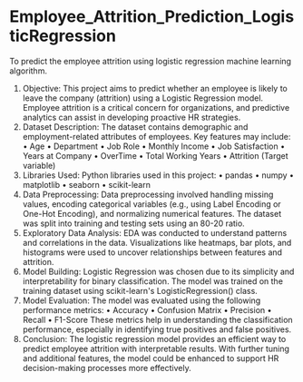 # Employee_Attrition_Prediction_LogisticRegression
To predict the employee attrition using logistic regression machine learning algorithm.

1. Objective:
This project aims to predict whether an employee is likely to leave the company (attrition) using a Logistic Regression model. Employee attrition is a critical concern for organizations, and predictive analytics can assist in developing proactive HR strategies.
2. Dataset Description:
The dataset contains demographic and employment-related attributes of employees.
Key features may include:
•	Age
•	Department
•	Job Role
•	Monthly Income
•	Job Satisfaction
•	Years at Company
•	OverTime
•	Total Working Years
•	Attrition (Target variable)
3. Libraries Used:
Python libraries used in this project:
•	pandas
•	numpy
•	matplotlib
•	seaborn
•	scikit-learn
4. Data Preprocessing:
Data preprocessing involved handling missing values, encoding categorical variables (e.g., using Label Encoding or One-Hot Encoding), and normalizing numerical features. The dataset was split into training and testing sets using an 80-20 ratio.
5. Exploratory Data Analysis:
EDA was conducted to understand patterns and correlations in the data.
Visualizations like heatmaps, bar plots, and histograms were used to uncover relationships between features and attrition.
6. Model Building:
Logistic Regression was chosen due to its simplicity and interpretability for binary classification. The model was trained on the training dataset using scikit-learn's LogisticRegression() class.
7. Model Evaluation:
The model was evaluated using the following performance metrics:
•	Accuracy
•	Confusion Matrix
•	Precision
•	Recall
•	F1-Score
These metrics help in understanding the classification performance, especially in identifying true positives and false positives.
8. Conclusion:
The logistic regression model provides an efficient way to predict employee attrition with interpretable results. With further tuning and additional features, the model could be enhanced to support HR decision-making processes more effectively.

